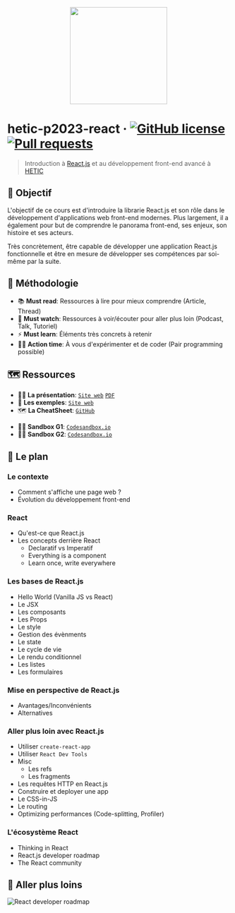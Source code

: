 <p align="center"><img src="https://github.com/greeeg/hetic-p2023-react/blob/master/assets/react-logo.png" width="220" /></p>

# hetic-p2023-react &middot; [![GitHub license](https://img.shields.io/badge/license-AGPLv3-blue)](https://github.com/greeeg/hetic-p2023-react/blob/master/LICENSE) [![Pull requests](https://img.shields.io/badge/PRs-welcome-brightgreen.svg)](https://github.com/greeeg/hetic-p2023-react/pulls)

> Introduction à [React.js](http://reactjs.org/) et au développement front-end avancé à [HETIC](https://www.hetic.net/)

## 🎯 Objectif

L'objectif de ce cours est d'introduire la librarie React.js et son rôle dans le développement d'applications web front-end modernes. Plus largement, il a également pour but de comprendre le panorama front-end, ses enjeux, son histoire et ses acteurs.

Très concrètement, être capable de développer une application React.js fonctionnelle et être en mesure de développer ses compétences par soi-même par la suite.

## 📐 Méthodologie

- 📚 **Must read**: Ressources à lire pour mieux comprendre (Article, Thread)
- 🍿 **Must watch**: Ressources à voir/écouter pour aller plus loin (Podcast, Talk, Tutoriel)
- ⚡️ **Must learn**: Éléments très concrets à retenir
- 👨‍🔬 **Action time**: À vous d'expérimenter et de coder (Pair programming possible)

## 🗺 Ressources

- 👨‍🏫 **La présentation**: [`Site web`](https://hetic-p2023-react.netlify.com/) [`PDF`](https://github.com/greeeg/hetic-p2023-react/raw/master/hetic-p2023-react.pdf)
- 🧰 **Les exemples**: [`Site web`](https://hetic-p2023-react-examples.netlify.com/)
- 🗺 **La CheatSheet**: [`GitHub`](https://github.com/greeeg/hetic-p2023-react/blob/master/CHEATSHEET.md)

* 👩‍🔧 **Sandbox G1**: [`Codesandbox.io`](https://codesandbox.io/s/hetic-p2023-g1-yy6k8)
* 👩‍🔧 **Sandbox G2**: [`Codesandbox.io`](https://codesandbox.io/s/hetic-p2023-g2-pqsd7)

## 🏁 Le plan

### Le contexte

- Comment s'affiche une page web ?
- Évolution du développement front-end

### React

- Qu'est-ce que React.js
- Les concepts derrière React
  - Declaratif vs Imperatif
  - Everything is a component
  - Learn once, write everywhere

### Les bases de React.js

- Hello World (Vanilla JS vs React)
- Le JSX
- Les composants
- Les Props
- Le style
- Gestion des évènments
- Le state
- Le cycle de vie
- Le rendu conditionnel
- Les listes
- Les formulaires

### Mise en perspective de React.js

- Avantages/Inconvénients
- Alternatives

### Aller plus loin avec React.js

- Utiliser `create-react-app`
- Utiliser `React Dev Tools`
- Misc
  - Les refs
  - Les fragments
- Les requêtes HTTP en React.js
- Construire et deployer une app
- Le CSS-in-JS
- Le routing
- Optimizing performances (Code-splitting, Profiler)

### L'écosystème React

- Thinking in React
- React.js developer roadmap
- The React community

## 🛫 Aller plus loins

![React developer roadmap](https://github.com/greeeg/hetic-p2023-react/blob/master/assets/react-developer-roadmap.png)
